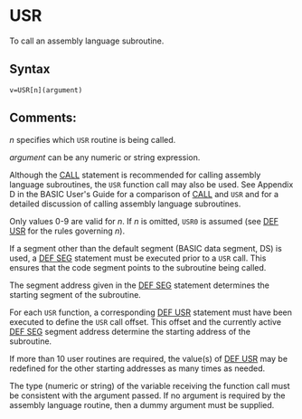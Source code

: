 # USR

To call an assembly language subroutine.

## Syntax

`v=USR[n](argument)`

## Comments:

*n* specifies which `USR` routine is being called.

*argument* can be any numeric or string expression.

Although the [CALL](CALL) statement is recommended for calling assembly language subroutines, the `USR` function call may also be used. See Appendix D in the BASIC User's Guide for a comparison of [CALL](CALL) and `USR` and for a detailed discussion of calling assembly language subroutines.

Only values 0-9 are valid for *n*. If *n* is omitted, `USR0` is assumed (see [DEF USR](DEF-USR) for the rules governing *n*).

If a segment other than the default segment (BASIC data segment, DS) is used, a [DEF SEG](DEF-SEG) statement must be executed prior to a `USR` call. This ensures that the code segment points to the subroutine being called.

The segment address given in the [DEF SEG](DEF-SEG) statement determines the starting segment of the subroutine.

For each `USR` function, a corresponding [DEF USR](DEF-USR) statement must have been executed to define the `USR` call offset. This offset and the currently active [DEF SEG](DEF-SEG) segment address determine the starting address of the subroutine.

If more than 10 user routines are required, the value(s) of [DEF USR](DEF-USR) may be redefined for the other starting addresses as many times as needed.

The type (numeric or string) of the variable receiving the function call must be consistent with the argument passed. If no argument is required by the assembly language routine, then a dummy argument must be supplied.
